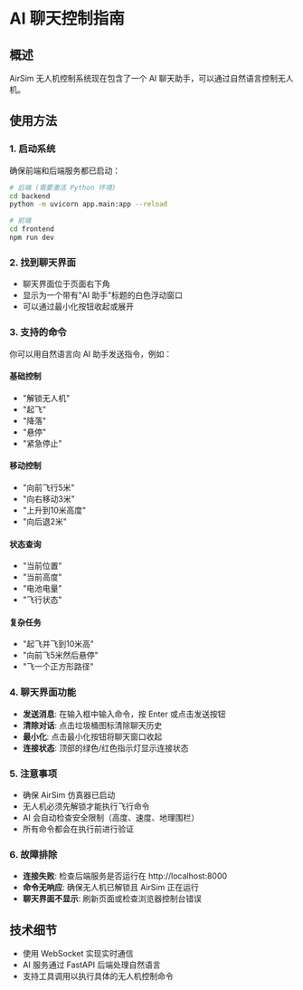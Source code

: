 # AI 聊天控制指南

## 概述
AirSim 无人机控制系统现在包含了一个 AI 聊天助手，可以通过自然语言控制无人机。

## 使用方法

### 1. 启动系统
确保前端和后端服务都已启动：
```bash
# 后端 (需要激活 Python 环境)
cd backend
python -m uvicorn app.main:app --reload

# 前端
cd frontend
npm run dev
```

### 2. 找到聊天界面
- 聊天界面位于页面右下角
- 显示为一个带有"AI 助手"标题的白色浮动窗口
- 可以通过最小化按钮收起或展开

### 3. 支持的命令
你可以用自然语言向 AI 助手发送指令，例如：

#### 基础控制
- "解锁无人机"
- "起飞"
- "降落"
- "悬停"
- "紧急停止"

#### 移动控制
- "向前飞行5米"
- "向右移动3米"
- "上升到10米高度"
- "向后退2米"

#### 状态查询
- "当前位置"
- "当前高度"
- "电池电量"
- "飞行状态"

#### 复杂任务
- "起飞并飞到10米高"
- "向前飞5米然后悬停"
- "飞一个正方形路径"

### 4. 聊天界面功能
- **发送消息**: 在输入框中输入命令，按 Enter 或点击发送按钮
- **清除对话**: 点击垃圾桶图标清除聊天历史
- **最小化**: 点击最小化按钮将聊天窗口收起
- **连接状态**: 顶部的绿色/红色指示灯显示连接状态

### 5. 注意事项
- 确保 AirSim 仿真器已启动
- 无人机必须先解锁才能执行飞行命令
- AI 会自动检查安全限制（高度、速度、地理围栏）
- 所有命令都会在执行前进行验证

### 6. 故障排除
- **连接失败**: 检查后端服务是否运行在 http://localhost:8000
- **命令无响应**: 确保无人机已解锁且 AirSim 正在运行
- **聊天界面不显示**: 刷新页面或检查浏览器控制台错误

## 技术细节
- 使用 WebSocket 实现实时通信
- AI 服务通过 FastAPI 后端处理自然语言
- 支持工具调用以执行具体的无人机控制命令 